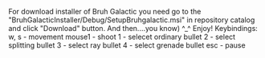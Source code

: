 For download installer of Bruh Galactic you need go to the "BruhGalacticInstaller/Debug/SetupBruhgalactic.msi" in repository catalog and click "Download" button. And then....you know) ^_^
Enjoy!
Keybindings:
w, s - movement   mouse1 - shoot    1 - selecet ordinary bullet   2 - select splitting bullet   3 - select ray bullet   4 - select grenade bullet   esc - pause
